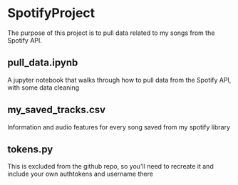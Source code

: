 # SpotifyProject
The purpose of this project is to pull data related to my songs from the Spotify API.

## pull_data.ipynb
A jupyter notebook that walks through how to pull data from the Spotify API, with some data cleaning

## my_saved_tracks.csv
Information and audio features for every song saved from my spotify library

## tokens.py
This is excluded from the github repo, so you'll need to recreate it and include your own authtokens and username there